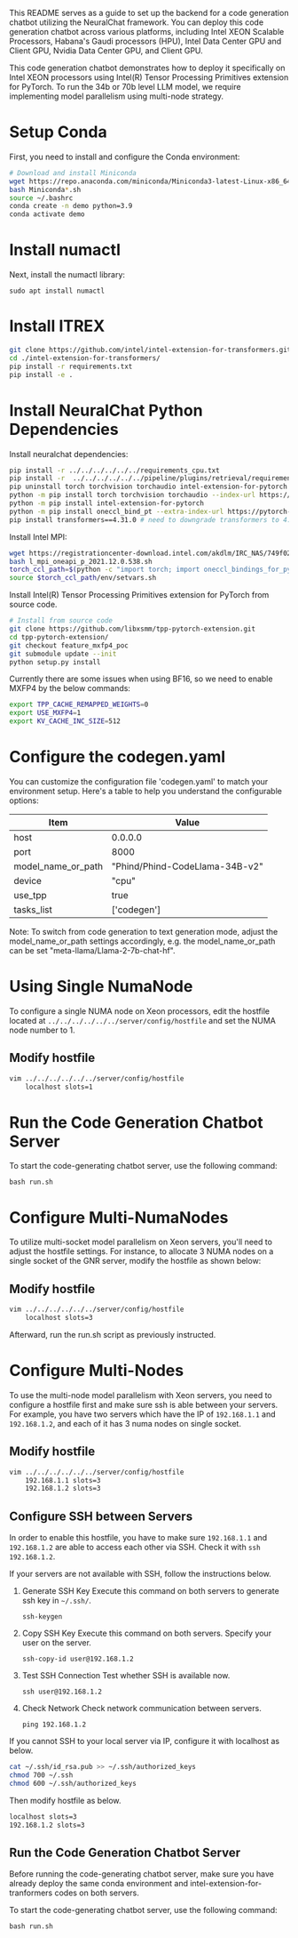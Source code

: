 This README serves as a guide to set up the backend for a code generation chatbot utilizing the NeuralChat framework. You can deploy this code generation chatbot across various platforms, including Intel XEON Scalable Processors, Habana's Gaudi processors (HPU), Intel Data Center GPU and Client GPU, Nvidia Data Center GPU, and Client GPU.

This code generation chatbot demonstrates how to deploy it specifically on Intel XEON processors using Intel(R) Tensor Processing Primitives extension for PyTorch. To run the 34b or 70b level LLM model, we require implementing model parallelism using multi-node strategy.


# Setup Conda

First, you need to install and configure the Conda environment:

```bash
# Download and install Miniconda
wget https://repo.anaconda.com/miniconda/Miniconda3-latest-Linux-x86_64.sh
bash Miniconda*.sh
source ~/.bashrc
conda create -n demo python=3.9
conda activate demo
```

# Install numactl

Next, install the numactl library:

```shell
sudo apt install numactl
```

# Install ITREX

```bash
git clone https://github.com/intel/intel-extension-for-transformers.git
cd ./intel-extension-for-transformers/
pip install -r requirements.txt
pip install -e .
```

# Install NeuralChat Python Dependencies

Install neuralchat dependencies:

```bash
pip install -r ../../../../../../requirements_cpu.txt
pip install -r  ../../../../../../pipeline/plugins/retrieval/requirements.txt
pip uninstall torch torchvision torchaudio intel-extension-for-pytorch -y
python -m pip install torch torchvision torchaudio --index-url https://download.pytorch.org/whl/cpu
python -m pip install intel-extension-for-pytorch
python -m pip install oneccl_bind_pt --extra-index-url https://pytorch-extension.intel.com/release-whl/stable/cpu/us/
pip install transformers==4.31.0 # need to downgrade transformers to 4.31.0 for LLAMA
```

Install Intel MPI:
```bash
wget https://registrationcenter-download.intel.com/akdlm/IRC_NAS/749f02a5-acb8-4bbb-91db-501ff80d3f56/l_mpi_oneapi_p_2021.12.0.538.sh
bash l_mpi_oneapi_p_2021.12.0.538.sh
torch_ccl_path=$(python -c "import torch; import oneccl_bindings_for_pytorch; import os;  print(os.path.abspath(os.path.dirname(oneccl_bindings_for_pytorch.__file__)))" 2> /dev/null)
source $torch_ccl_path/env/setvars.sh
```

Install Intel(R) Tensor Processing Primitives extension for PyTorch from source code.

```bash
# Install from source code
git clone https://github.com/libxsmm/tpp-pytorch-extension.git
cd tpp-pytorch-extension/
git checkout feature_mxfp4_poc
git submodule update --init
python setup.py install
```

Currently there are some issues when using BF16, so we need to enable MXFP4 by the below commands:
```bash
export TPP_CACHE_REMAPPED_WEIGHTS=0
export USE_MXFP4=1
export KV_CACHE_INC_SIZE=512
```

# Configure the codegen.yaml

You can customize the configuration file 'codegen.yaml' to match your environment setup. Here's a table to help you understand the configurable options:

|  Item               | Value                                      |
| ------------------- | ------------------------------------------ |
| host                | 0.0.0.0                                    |
| port                | 8000                                       |
| model_name_or_path  | "Phind/Phind-CodeLlama-34B-v2"             |
| device              | "cpu"                                      |
| use_tpp             | true                                       |
| tasks_list          | ['codegen']                                |

Note: To switch from code generation to text generation mode, adjust the model_name_or_path settings accordingly, e.g. the model_name_or_path can be set "meta-llama/Llama-2-7b-chat-hf".

# Using Single NumaNode
To configure a single NUMA node on Xeon processors, edit the hostfile located at `../../../../../../server/config/hostfile` and set the NUMA node number to 1.

## Modify hostfile
```bash
vim ../../../../../../server/config/hostfile
    localhost slots=1
```

# Run the Code Generation Chatbot Server

To start the code-generating chatbot server, use the following command:

```shell
bash run.sh
```


# Configure Multi-NumaNodes
To utilize multi-socket model parallelism on Xeon servers, you'll need to adjust the hostfile settings.
For instance, to allocate 3 NUMA nodes on a single socket of the GNR server, modify the hostfile as shown below:

## Modify hostfile
```bash
vim ../../../../../../server/config/hostfile
    localhost slots=3
```

Afterward, run the run.sh script as previously instructed.


# Configure Multi-Nodes
To use the multi-node model parallelism with Xeon servers, you need to configure a hostfile first and make sure ssh is able between your servers.
For example, you have two servers which have the IP of `192.168.1.1` and `192.168.1.2`, and each of it has 3 numa nodes on single socket.

## Modify hostfile
```bash
vim ../../../../../../server/config/hostfile
    192.168.1.1 slots=3
    192.168.1.2 slots=3
```

## Configure SSH between Servers
In order to enable this hostfile, you have to make sure `192.168.1.1` and `192.168.1.2` are able to access each other via SSH. Check it with `ssh 192.168.1.2`.

If your servers are not available with SSH, follow the instructions below.

1. Generate SSH Key
    Execute this command on both servers to generate ssh key in  `~/.ssh/`.
    ```shell
    ssh-keygen
    ```
2. Copy SSH Key
    Execute this command on both servers. Specify your user on the server.
    ```shell
    ssh-copy-id user@192.168.1.2
    ```
3. Test SSH Connection
    Test whether SSH is available now.
    ```shell
    ssh user@192.168.1.2
    ```
4. Check Network
    Check network communication between servers.
    ```shell
    ping 192.168.1.2
    ```

If you cannot SSH to your local server via IP, configure it with localhost as below.
```bash
cat ~/.ssh/id_rsa.pub >> ~/.ssh/authorized_keys
chmod 700 ~/.ssh
chmod 600 ~/.ssh/authorized_keys
```
Then modify hostfile as below.
```bash
localhost slots=3
192.168.1.2 slots=3
```

## Run the Code Generation Chatbot Server
Before running the code-generating chatbot server, make sure you have already deploy the same conda environment and intel-extension-for-tranformers codes on both servers.

To start the code-generating chatbot server, use the following command:

```shell
bash run.sh
```
